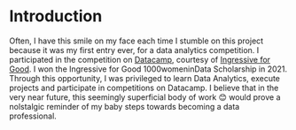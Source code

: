# Introduction

Often, I have this smile on my face each time I stumble on this project because it was my first entry ever, for a data analytics competition. I participated in the competition on [Datacamp](https://app.datacamp.com/workspace/w/a2ece60c-ed98-4602-8fdb-38e7ee8a1afe), courtesy of [Ingressive for Good](https://www.linkedin.com/company/ingressiveforgood/). I won the Ingressive for Good 1000womeninData Scholarship in 2021. Through this opportunity, I was privileged to learn Data Analytics, execute projects and participate in competitions on Datacamp. I believe that in the very near future, this seemingly superficial body of work :blush: would prove a nolstalgic reminder of my baby steps towards becoming a data professional.
